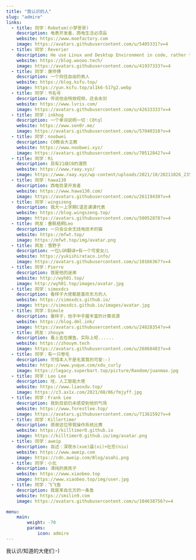 ```yaml
---
title: "我认识的人"
slug: "admire"
links:
  - title: 同学：Robotxm(小梦哥哥)
    description: 电表开发者，西电生活必须品
    website: https://www.moefactory.com
    image: https://avatars.githubusercontent.com/u/5405331?v=4
  - title: 同学：Reverier
    description: He use Linux and Desktop Environment in code, rather than configuration files.
    website: https://blog.woooo.tech/
    image: https://avatars.githubusercontent.com/u/41937333?v=4
  - title: 同学：康师傅
    description: 一个向往自由的男人
    website: https://blog.ksfu.top/
    image: https://yun.ksfu.top/al1k6-517g2.webp
  - title: 同学：书名号
    description: 传说他会特效视频，还会击剑
    website: https://www.lvris.com/
    image: https://avatars.githubusercontent.com/u/42633333?v=4
  - title: 同学：inkhog
    description: 一个单词说明一切：C0tql
    website: https://www.sen0r.me/
    image: https://avatars.githubusercontent.com/u/57040318?v=4
  - title: 同学：noobwei
    description: C0教会大主教
    website: https://www.noobwei.xyz/
    image: https://avatars.githubusercontent.com/u/70512842?v=4
  - title: 同学：Ri
    description: 具有21级C0的潜质
    website: https://www.raay.xyz/
    image: https://www.raay.xyz/wp-content/uploads/2021/10/20211026_235800.png
  - title: 同学：hawa130
    description: 西电目录开发者
    website: https://www.hawa130.com/
    image: https://avatars.githubusercontent.com/u/26119430?v=4
  - title: 同学：wingszeng
    description: 我大一上学期C语言课课代表
    website: https://blog.wingszeng.top/
    image: https://avatars.githubusercontent.com/u/50052878?v=4
  - title: 网友：墨枫梧桐Leo
    description: 一只会业余无线电技术的猫
    website: https://mfwt.top/
    image: https://mfwt.top/img/avatar.png
  - title: 网友：雪野子
    description: 一位LGR翻译+有一个可爱女儿
    website: https://yukishirataco.info/
    image: https://avatars.githubusercontent.com/u/10166367?v=4
  - title: 同学：Pierre
    description: 我是他的迷弟
    website: http://wyh01.top/
    image: http://wyh01.top/images/avatar.jpg
  - title: 同学：simoxdcs
    description: 看样子大佬都是喜欢东方的人
    website: https://simoxdcs.github.io/
    image: https://simoxdcs.github.io/images/avatar.jpg
  - title: 同学：Dimole
    description: 看样子，他手中手握丰富的计算资源
    website: https://blog.dml.ink/
    image: https://avatars.githubusercontent.com/u/24828354?v=4
  - title: 网友：zhouym
    description: 看上去在摸鱼，实际上呢......
    website: https://zhouym.tech
    image: https://avatars.githubusercontent.com/u/26868483?v=4
  - title: 同学：有一只卷毛
    description: 可惜本人不是毛茸茸的可爱:-)
    website: https://www.yuque.com/xdu_curly
    image: https://legacy.superbart.top/picture/Random/juanmao.jpg
  - title: 同学：Leo Lee
    description: 哇，人工智能大佬
    website: https://www.liaoxdu.top/
    image: https://z3.ax1x.com/2021/08/06/fmjyff.jpg
  - title: 同学：Frank Lee
    description: 我到目前仍未感受到他的气场
    website: https://www.forestlee.top/
    image: https://avatars.githubusercontent.com/u/71361592?v=4
  - title: 同学：Killertimer
    description: 感谢这位带我操作系统比赛
    website: https://killtimer0.github.io
    image: https://killtimer0.github.io/img/avatar.png
  - title: 同学：aweip
    description: 自述：深夜水(xue)逼(xi)+社恐(niu)
    website: https://www.aweip.com
    image: https://cdn.aweip.com/Blog/asahi.png
  - title: 同学：小北
    description: 清纯的男孩子
    website: https://www.xiaobeo.top
    image: https://www.xiaobeo.top/img/user.jpg
  - title: 同学：飞飞鱼
    description: 我是来自北方的一条鱼
    website: https://smilin9.com
    image: https://avatars.githubusercontent.com/u/104638756?v=4

menu:
    main:
        weight: -70
        params: 
            icon: admire
---
```


我认识/知道的大佬们:-)
